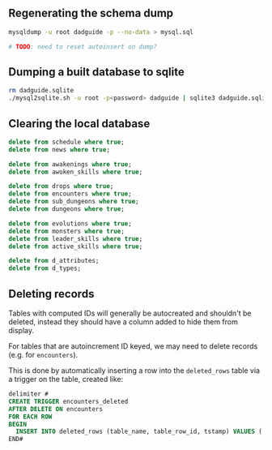 ## Regenerating the schema dump

```bash
mysqldump -u root dadguide -p --no-data > mysql.sql

# TODO: need to reset autoinsert on dump?
```

## Dumping a built database to sqlite

```bash
rm dadguide.sqlite
./mysql2sqlite.sh -u root -p<password> dadguide | sqlite3 dadguide.sqlite
```

## Clearing the local database

```sql
delete from schedule where true;
delete from news where true;

delete from awakenings where true;
delete from awoken_skills where true;

delete from drops where true;
delete from encounters where true;
delete from sub_dungeons where true;
delete from dungeons where true;

delete from evolutions where true;
delete from monsters where true;
delete from leader_skills where true;
delete from active_skills where true;

delete from d_attributes;
delete from d_types;
```

## Deleting records

Tables with computed IDs will generally be autocreated and shouldn't be deleted,
instead they should have a column added to hide them from display.

For tables that are autoincrement ID keyed, we may need to delete records (e.g.
for `encounters`).

This is done by automatically inserting a row into the `deleted_rows` table via
a trigger on the table, created like:

```sql
delimiter #
CREATE TRIGGER encounters_deleted
AFTER DELETE ON encounters
FOR EACH ROW
BEGIN
  INSERT INTO deleted_rows (table_name, table_row_id, tstamp) VALUES ('encounters', OLD.encounter_id, UNIX_TIMESTAMP());
END#
```
